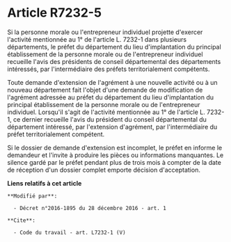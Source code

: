 # Article R7232-5

Si la personne morale ou l'entrepreneur individuel projette d'exercer l'activité mentionnée au 1° de l'article L. 7232-1 dans
plusieurs départements, le préfet du département du lieu d'implantation du principal établissement de la personne morale ou
de l'entrepreneur individuel recueille l'avis des présidents de conseil départemental des départements intéressés, par
l'intermédiaire des préfets territorialement compétents. 

Toute demande d'extension de l'agrément à une nouvelle activité ou à un nouveau département fait l'objet d'une demande de
modification de l'agrément adressée au préfet du département du lieu d'implantation du principal établissement de la personne
morale ou de l'entrepreneur individuel. Lorsqu'il s'agit de l'activité mentionnée au 1° de l'article L. 7232-1, ce dernier
recueille l'avis du président du conseil départemental du département intéressé, par l'extension d'agrément, par
l'intermédiaire du préfet territorialement compétent. 

Si le dossier de demande d'extension est incomplet, le préfet en informe le demandeur et l'invite à produire les pièces ou
informations manquantes. Le silence gardé par le préfet pendant plus de trois mois à compter de la date de réception d'un
dossier complet emporte décision d'acceptation.

**Liens relatifs à cet article**

	**Modifié par**:

	  - Décret n°2016-1895 du 28 décembre 2016 - art. 1

	**Cite**:

	  - Code du travail - art. L7232-1 (V)
